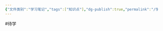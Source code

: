 ```yaml
---
{"文件类别":"学习笔记","tags":["知识点"],"dg-publish":true,"permalink":"/学习笔记studyup/知识点cheese/合同续期选择权/","dgPassFrontmatter":true,"noteIcon":"","created":"2024-10-17T08:24:43.369+08:00","updated":"2024-10-17T08:24:46.572+08:00"}
---
```


#待学